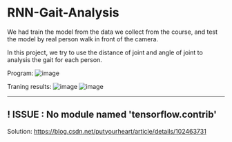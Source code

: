 # RNN-Gait-Analysis

We had train the model from the data we collect from the course, and test the model by real person walk in front of the camera.

In this project, we try to use the distance of joint and angle of joint to analysis the gait for each person.

Program:
![image](https://user-images.githubusercontent.com/63699663/186829363-9017a81c-d31a-4061-ac2f-a40eee76b09f.png)

Traning results:
![image](https://user-images.githubusercontent.com/63699663/186829507-858ec12f-21f1-46d7-890e-2d51b233dbf5.png)
![image](https://user-images.githubusercontent.com/63699663/186829512-5a0af7ac-4650-4755-bf37-784724bc29ad.png)


---
## ! ISSUE :  No module named 'tensorflow.contrib'
Solution: https://blog.csdn.net/putyourheart/article/details/102463731

